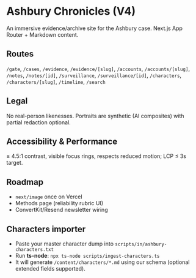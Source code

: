 # Ashbury Chronicles (V4)

An immersive evidence/archive site for the Ashbury case. Next.js App Router + Markdown content.

## Routes
`/gate`, `/cases`, `/evidence`, `/evidence/[slug]`, `/accounts`, `/accounts/[slug]`, `/notes`, `/notes/[id]`, `/surveillance`, `/surveillance/[id]`, `/characters`, `/characters/[slug]`, `/timeline`, `/search`

## Legal
No real-person likenesses. Portraits are synthetic (AI composites) with partial redaction optional.

## Accessibility & Performance
≥ 4.5:1 contrast, visible focus rings, respects reduced motion; LCP ≤ 3s target.

## Roadmap
- `next/image` once on Vercel
- Methods page (reliability rubric UI)
- ConvertKit/Resend newsletter wiring


## Characters importer
- Paste your master character dump into `scripts/in/ashbury-characters.txt`
- Run **ts-node**: `npx ts-node scripts/ingest-characters.ts`
- It will generate `/content/characters/*.md` using our schema (optional extended fields supported).
